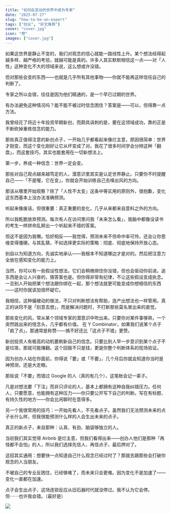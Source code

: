 ```yaml
---
title: "如何在变动的世界中成为专家"
date: "2025-07-27"
slug: "how-to-be-an-expert"
tags: ["创业", "好文推荐"]
cover: "cover.jpg"
icon: "😎"
images: ["cover.jpg"]
---
```

如果这世界是静止不变的，我们对观念的信心就能一路线性上升。某个想法经得起越多样、越严格的考验，就越可能是真的。许多人其实默默相信这一点——对「人性」这种变化不大的领域来说，这么想或许没错。



但对那些会变的东西——也就是几乎所有其他事物——你就不能再这样信任自己的判断了。



专家之所以会错，往往是因为他们精通的，是一个早已过期的世界。



有办法避免这种情况吗？能不能不被过时信念困住？答案是——可以，但得靠一点方法。



我曾经花了将近十年投资早期新创，而颇具讽刺的是，要在这领域成功，靠的正是不断砍掉重练信念的能力。



那些真正值得注意的新创点子，一开始几乎都看起来像烂主意，原因很简单：世界才刚变，而这个变化刚好让它从坏变成了对。我花了很多时间学会分辨这种「翻盘」，而这套技巧，其实也能套用在一切新想法上。



第一步，养成一种信念：世界一定会变。



那些对自己观点越来越笃定的人，潜意识里其实是认定世界静止。只要你不时提醒自己——「不是喔，它在变」，你就会开始训练自己去嗅出风的方向。



那该从哪里开始观察？除了「人性不太变」这条中等实用的原则外，很抱歉，变化这东西基本上没办法准确预测。



听起来像废话，但很重要：真正重要的变化，几乎从来都来自意料之外的方向。



所以我乾脆放弃预测。每次有人在访问里问我「未来怎么看」，我脑中都像没读书的考生一样拼命乱掰出一个听起来不错的答案。



但这不是因为我懒。恰好相反——我觉得，预测未来不但命中率可怜，还会让你思维变得僵硬。与其乱猜，不如选择更实际的策略：彻底、彻底地保持开放心态。



别自以为知道方向，先诚实地承认——我根本不知道哪边才是对的。然后把注意力全放在感知变化的能力上。



当然，你可以有一些假设性想法。它们会稍微绑住你没错，但也会驱动你前进。追东西是会让人兴奋的，猜答案也是。但你得非常有纪律，不让这些假设变成执念。
一旦别人开始把某个想法跟你绑在一起，那个想法就更可能变成你想相信的东西——这时你就该加倍怀疑它。



我相信，这种偏被动的做法，不只对判断想法有帮助，连产出想法也一样管用。真正的诀窍不是「刻意去想」，而是解决问题时，不打断那些莫名冒出来的直觉。



那些变化的风，常从某个领域专家的潜意识中吹出来。只要你对某件事够熟，一个突然跳出来的怪念头，几乎都有价值。
在 Y Combinator，如果我们说某个点子「疯了点」，那通常是称赞——搞不好还比「这点子不错」更赞。



新创投资人有极高的动机要刷新自己的信念。只要比别人早一步意识到某个点子不是垃圾，那就可能赚翻。这个回报不只是钱，更是你整个判断体系的现场验证。



因为创办人站在你面前，你得说「要」或「不要」，几个月后你就会知道你当时是神预测，还是大走眼。



那些说「不要」而错过 Google 的人（真的有几个），这笔帐会记一辈子。



凡是对想法要「下注」而非只评论的人，基本上都拥有这种自我纠错压力。任何人，只要愿意，也能拥有这种压力——你只要公开写下自己的判断。写在有标题、有持久性的地方——你会比闲聊时在意得多。



另一个我很常用的技巧：一开始先看人，不先看点子。虽然我们无法预测未来的点子长什么样，但我很能预测什么样的人会生出未来的点子。



真正的新点子，来自那种：认真、有劲、脑袋够独立的人。



当初我们其实觉得 Airbnb 是烂主意，但我们看得出来——创办人他们是那种「再怪都不会怕」的人，所以我们选择先信人、再信点子，最后押对了。



这招其实通用：想要快一点知道自己什么观念已经过时了？那就去跟那些会打破你观念的人当朋友。



不被自己的专业反困住，已经够难了，而未来只会更难。因为变化不是加速了——变化一直都在加速。



点子会生出点子，这场连锁反应从旧石器时代就没停过。我不认为它会停。
但⋯⋯也许我会错。（最好是）




![](https://prod-files-secure.s3.us-west-2.amazonaws.com/112d0858-5090-4d34-a606-b75eb8d65fd2/46476355-9cf3-4e99-9b7a-3531bc426380/1000202064.png?X-Amz-Algorithm=AWS4-HMAC-SHA256&X-Amz-Content-Sha256=UNSIGNED-PAYLOAD&X-Amz-Credential=ASIAZI2LB466V33OACYO%2F20250927%2Fus-west-2%2Fs3%2Faws4_request&X-Amz-Date=20250927T211002Z&X-Amz-Expires=3600&X-Amz-Security-Token=IQoJb3JpZ2luX2VjECMaCXVzLXdlc3QtMiJIMEYCIQDreYHdScujhv5uR3Q2rirqjgYSBwFQvv0Th4O65hnaDAIhAPxSagzf4zmT91Oaf%2Fnhs1ZbMc2krRRJ2uc9M9vVX1RzKogECKz%2F%2F%2F%2F%2F%2F%2F%2F%2F%2FwEQABoMNjM3NDIzMTgzODA1IgyfYCbb%2FXooCJxCuNgq3APKl8fSWptjoHEqN1gdYCHeaWE3jAa%2FD9xSs8txUbgZxJOjNkSSUtaDIYpthPzY%2BKsj%2FLtwmzqcpMvSUW%2FbrfUAnNeUQwa6QcyMNt0BQqfsUcgUZYseH%2FC7bU8mh%2FbSF3Bwg3hxFSjY6lzt8QKn5mV8qKNBcLclmjHXXJ0SBAtHm8TRm8R3FVDYqggL3ZnsZRPEIxsLTIqjRDyKHnk9VcXQYcC4zgVl5P2Y%2FhfLRL%2BY2A4SacEtg3GZiNfWmz0KgNNc3UD%2BbzBijotxIPZoHRWC8oV0hfvsokPkPzWMthzBA%2BmPvf56Baj77XSACQgW1lgXodylv2MX%2BqlXksQpYoiqTCRQUvNUxDci4LVPKHKEPnO7rDmZWRMIs27unKDq3Tm%2Bu2C5UtNGd2sTN6sK8zZQDZ8mU%2B4gDyTRlkXLEMHVF6pHLDptMuoDFgP48qz8ShmeJV76BeyQaXps6rPYePp8jlpBBiBoIDUNbVHRefEB01C7qgVdtAH%2FqLEWmnlxf%2BEq9mKPHSJqphSCEKl69gai8vYPSmXy%2FnXZGUARjgKwRHFyBuiFZi%2BktObv3lfDFSViD%2FVICfr6YsKks7JAiI4hbSJmCdBBG4RzdEC0SR9vjrqi40GEtLXB%2B8zt%2FDDf5%2BDGBjqkAf%2FLUNTygYOcWCX2U635TClzuV9BbHKY%2BKr2D6iO5bbUfbOpItr3WPgxsQGLEZ7badQSEhU%2B6TIfIGtCK7RBCf%2BUYI4Fm6M%2Bxide9Ixkm3LsIpzaE7husdrSAqgH%2ByowCYeiusBBbI8exDJOmoXzpkrbsdOBm6%2FnrdpCsAX4ZPai7w7qiICisXJ1CixRn2czZCvhHTneS1Is%2FYilS8AwKCuCpo7x&X-Amz-Signature=b593aa8698b583d783de585f6c070e353a34724befbe765cf64283c15845d1da&X-Amz-SignedHeaders=host&x-amz-checksum-mode=ENABLED&x-id=GetObject)

